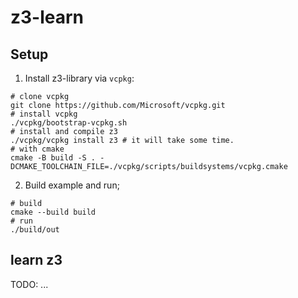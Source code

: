 # z3-learn

## Setup

1. Install z3-library via `vcpkg`:

```shell
# clone vcpkg
git clone https://github.com/Microsoft/vcpkg.git
# install vcpkg
./vcpkg/bootstrap-vcpkg.sh
# install and compile z3
./vcpkg/vcpkg install z3 # it will take some time.
# with cmake
cmake -B build -S . -DCMAKE_TOOLCHAIN_FILE=./vcpkg/scripts/buildsystems/vcpkg.cmake
```

2. Build example and run;

```shell
# build
cmake --build build
# run
./build/out
```

## learn z3

TODO: ...